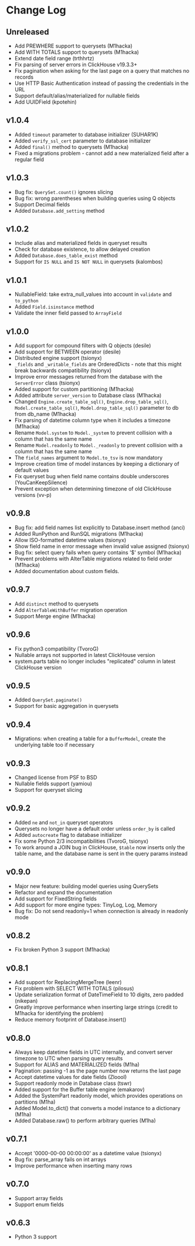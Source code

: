 Change Log
==========

Unreleased
----------
- Add PREWHERE support to querysets (M1hacka)
- Add WITH TOTALS support to querysets (M1hacka)
- Extend date field range (trthhrtz)
- Fix parsing of server errors in ClickHouse v19.3.3+
- Fix pagination when asking for the last page on a query that matches no records
- Use HTTP Basic Authentication instead of passing the credentials in the URL
- Support default/alias/materialized for nullable fields
- Add UUIDField (kpotehin)

v1.0.4
------
- Added `timeout` parameter to database initializer (SUHAR1K)
- Added `verify_ssl_cert` parameter to database initializer
- Added `final()` method to querysets (M1hacka)
- Fixed a migrations problem - cannot add a new materialized field after a regular field

v1.0.3
------
- Bug fix: `QuerySet.count()` ignores slicing
- Bug fix: wrong parentheses when building queries using Q objects
- Support Decimal fields
- Added `Database.add_setting` method

v1.0.2
----------
- Include alias and materialized fields in queryset results
- Check for database existence, to allow delayed creation
- Added `Database.does_table_exist` method
- Support for `IS NULL` and `IS NOT NULL` in querysets (kalombos)

v1.0.1
------
- NullableField: take extra_null_values into account in `validate` and `to_python`
- Added `Field.isinstance` method
- Validate the inner field passed to `ArrayField`

v1.0.0
------
- Add support for compound filters with Q objects (desile)
- Add support for BETWEEN operator (desile)
- Distributed engine support (tsionyx)
- `_fields` and `_writable_fields` are OrderedDicts - note that this might break backwards compatibility (tsionyx)
- Improve error messages returned from the database with the `ServerError` class (tsionyx)
- Added support for custom partitioning (M1hacka)
- Added attribute `server_version` to Database class (M1hacka)
- Changed `Engine.create_table_sql()`, `Engine.drop_table_sql()`, `Model.create_table_sql()`, `Model.drop_table_sql()` parameter to db from db_name (M1hacka)
- Fix parsing of datetime column type when it includes a timezone (M1hacka)
- Rename `Model.system` to `Model._system` to prevent collision with a column that has the same name
- Rename `Model.readonly` to `Model._readonly` to prevent collision with a column that has the same name
- The `field_names` argument to `Model.to_tsv` is now mandatory
- Improve creation time of model instances by keeping a dictionary of default values
- Fix queryset bug when field name contains double underscores (YouCanKeepSilence)
- Prevent exception when determining timezone of old ClickHouse versions (vv-p)

v0.9.8
------
- Bug fix: add field names list explicitly to Database.insert method (anci)
- Added RunPython and RunSQL migrations (M1hacka)
- Allow ISO-formatted datetime values (tsionyx)
- Show field name in error message when invalid value assigned (tsionyx)
- Bug fix: select query fails when query contains '$' symbol (M1hacka)
- Prevent problems with AlterTable migrations related to field order (M1hacka)
- Added documentation about custom fields.

v0.9.7
------
- Add `distinct` method to querysets
- Add `AlterTableWithBuffer` migration operation
- Support Merge engine (M1hacka)

v0.9.6
------
- Fix python3 compatibility (TvoroG)
- Nullable arrays not supported in latest ClickHouse version
- system.parts table no longer includes "replicated" column in latest ClickHouse version

v0.9.5
------
- Added `QuerySet.paginate()`
- Support for basic aggregation in querysets

v0.9.4
------
- Migrations: when creating a table for a `BufferModel`, create the underlying table too if necessary

v0.9.3
------
- Changed license from PSF to BSD
- Nullable fields support (yamiou)
- Support for queryset slicing

v0.9.2
------
- Added `ne` and `not_in` queryset operators
- Querysets no longer have a default order unless `order_by` is called
- Added `autocreate` flag to database initializer
- Fix some Python 2/3 incompatibilities (TvoroG, tsionyx)
- To work around a JOIN bug in ClickHouse, `$table` now inserts only the table name,
  and the database name is sent in the query params instead

v0.9.0
------
- Major new feature: building model queries using QuerySets
- Refactor and expand the documentation
- Add support for FixedString fields
- Add support for more engine types: TinyLog, Log, Memory
- Bug fix: Do not send readonly=1 when connection is already in readonly mode

v0.8.2
------
- Fix broken Python 3 support (M1hacka)

v0.8.1
------
- Add support for ReplacingMergeTree (leenr)
- Fix problem with SELECT WITH TOTALS (pilosus)
- Update serialization format of DateTimeField to 10 digits, zero padded (nikepan)
- Greatly improve performance when inserting large strings (credit to M1hacka for identifying the problem)
- Reduce memory footprint of Database.insert()

v0.8.0
------
- Always keep datetime fields in UTC internally, and convert server timezone to UTC when parsing query results
- Support for ALIAS and MATERIALIZED fields (M1ha)
- Pagination: passing -1 as the page number now returns the last page
- Accept datetime values for date fields (Zloool)
- Support readonly mode in Database class (tswr)
- Added support for the Buffer table engine (emakarov)
- Added the SystemPart readonly model, which provides operations on partitions (M1ha)
- Added Model.to_dict() that converts a model instance to a dictionary (M1ha)
- Added Database.raw() to perform arbitrary queries (M1ha)

v0.7.1
------
- Accept '0000-00-00 00:00:00' as a datetime value (tsionyx)
- Bug fix: parse_array fails on int arrays
- Improve performance when inserting many rows

v0.7.0
------
- Support array fields
- Support enum fields

v0.6.3
------
- Python 3 support


